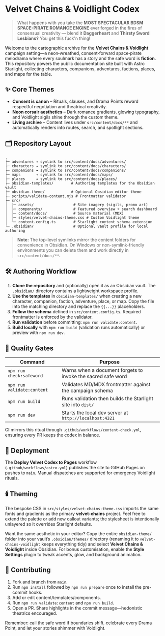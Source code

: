 # Velvet Chains & Voidlight Codex

> What happens with you take the **MOST SPECTACULAR BDSM SPACE-PIRATE ROMANCE ENGINE** ever forged
> in the fires of consensual creativity — blend it **Daggerheart** and **Thirsty Sword Lesbians?**
> You get this fuck'n thing!

Welcome to the cartographic archive for the **Velvet Chains & Voidlight** campaign setting—a
neon‑wreathed, consent‑forward space‑pirate melodrama where every soulmark has a story and the safe
word is **fiction**. This repository powers the public documentation site built with Astro
Starlight, collecting characters, companions, adventures, factions, places, and maps for the table.

## ✨ Core Themes

- **Consent is canon** – Rituals, clauses, and Drama Points reward respectful negotiation and
  theatrical creativity.
- **Neon corsair aesthetics** – Dark romance gradients, glowing typography, and Voidlight sigils
  shine through the custom theme.
- **Living archive** – Content lives under `src/content/docs/**` and automatically renders into
  routes, search, and spotlight sections.

## 🗂️ Repository Layout

```text
.
├─ adventures → symlink to src/content/docs/adventures/
├─ characters → symlink to src/content/docs/characters/
├─ companions → symlink to src/content/docs/companions/
├─ maps       → symlink to src/content/docs/maps/
├─ places     → symlink to src/content/docs/places/
├─ obsidian-templates/        # Authoring templates for the Obsidian vault
├─ obsidian-theme/            # Optional Obsidian editor theme
├─ scripts/validate-content.mjs # Frontmatter validator
├─ src/
│  ├─ assets/                  # Site imagery (sigils, promo art)
│  ├─ components/              # Featured overview + search dashboard
│  ├─ content/docs/            # Source material (MDX)
│  ├─ styles/velvet-chains-theme.css # Custom Voidlight theme
│  └─ content.config.ts        # Starlight content schema extension
└─ .obsidian/                  # Optional vault profile for local authoring
```

> **Note:** The top-level symlinks mirror the content folders for convenience in Obsidian. On
> Windows or non-symlink-friendly environments you can delete them and work directly in
> `src/content/docs/**`.

## 🛠️ Authoring Workflow

1. **Clone the repository** and (optionally) open it as an Obsidian vault. The `.obsidian/`
   directory contains a lightweight workspace profile.
2. **Use the templates** in `obsidian-templates/` when creating a new character, companion, faction,
   adventure, place, or map. Copy the file into the matching directory and replace the `{{...}}`
   placeholders.
3. **Follow the schema** defined in `src/content.config.ts`. Required frontmatter is enforced by the
   validator.
4. **Run validation** before committing: `npm run validate:content`.
5. **Build locally** with `npm run build` (validation runs automatically) or preview with
   `npm run dev`.

## 🧪 Quality Gates

| Command                    | Purpose                                                      |
| -------------------------- | ------------------------------------------------------------ |
| `npm run check:safeword`   | Warns when a document forgets to invoke the sacred safe word |
| `npm run validate:content` | Validates MD/MDX frontmatter against the campaign schema     |
| `npm run build`            | Runs validation then builds the Starlight site into `dist/`  |
| `npm run dev`              | Starts the local dev server at `http://localhost:4321`       |

CI mirrors this ritual through `.github/workflows/content-check.yml`, ensuring every PR keeps the
codex in balance.

## 🚀 Deployment

The **Deploy Velvet Codex to Pages** workflow (`.github/workflows/astro.yml`) publishes the site to
GitHub Pages on pushes to `main`. Manual dispatches are supported for emergency Voidlight rituals.

## 🕯️ Theming

The bespoke CSS in `src/styles/velvet-chains-theme.css` imports the same fonts and gradients as the
primary **velvet-chains** project. Feel free to extend the palette or add new callout variants; the
stylesheet is intentionally unlayered so it overrides Starlight defaults.

Want the same aesthetic in your editor? Copy the entire `obsidian-theme/` folder into your vault’s
`.obsidian/themes/` directory (renaming it to `velvet-chains-voidlight` keeps everything tidy) and
select **Velvet Chains & Voidlight** inside Obsidian. For bonus customisation, enable the **Style
Settings** plugin to tweak accents, glow, and background animation.

## 🤝 Contributing

1. Fork and branch from `main`.
2. Run `npm install` followed by `npm run prepare` once to install the pre-commit hooks.
3. Add or edit content/templates/components.
4. Run `npm run validate:content` and `npm run build`.
5. Open a PR. Share highlights in the commit message—hedonistic theatrics encouraged.

Remember: call the safe word if boundaries shift, celebrate every Drama Point, and let your stories
shimmer with Voidlight.
